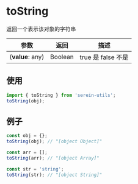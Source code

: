 # toString

返回一个表示该对象的字符串

| 参数             | 返回    | 描述               |
| ---------------- | ------- | ------------------ |
| (**value**: any) | Boolean | true 是 false 不是 |  |

## 使用

```js
import { toString } from 'serein-utils';
toString(obj);
```

## 例子

```js
const obj = {};
toString(obj); // "[object Object]"
```

```js
const arr = [];
toString(arr); // "[object Array]"
```

```js
const str = 'string';
toString(str); // "[object String]"
```
